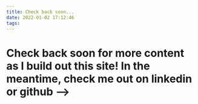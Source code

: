 ```yaml
---
title: Check back soon...
date: 2022-01-02 17:12:46
tags:
---
```


# Check back soon for more content as I build out this site! In the meantime, check me out on linkedin or github -->